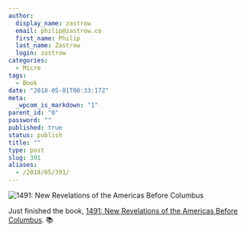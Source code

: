 ```yaml
---
author:
  display_name: zastrow
  email: philip@zastrow.co
  first_name: Philip
  last_name: Zastrow
  login: zastrow
categories:
  - Micro
tags:
  - Book
date: "2018-05-01T00:33:17Z"
meta:
  _wpcom_is_markdown: "1"
parent_id: "0"
password: ""
published: true
status: publish
title: ""
type: post
slug: 391
aliases:
  - /2018/05/391/
---
```

<p><img src="https://i.gr-assets.com/images/S/compressed.photo.goodreads.com/books/1489096356l/32948902.jpg" alt="1491: New Revelations of the Americas Before Columbus" /></p>

<p>Just finished the book, <a href="https://www.goodreads.com/review/show/2098597326?utm_medium=api&amp;utm_source=rss">1491: New Revelations of the Americas Before Columbus</a>. 📚</p>

